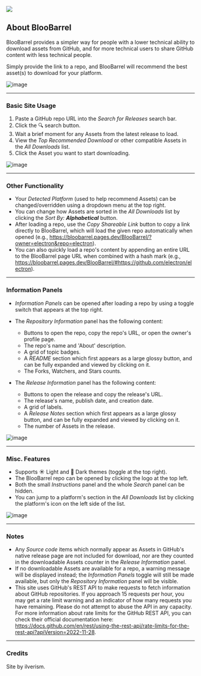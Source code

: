 
[<img src="https://github.com/user-attachments/assets/419e9ca6-301e-4acd-b17b-6d158d98f44e">](https://bloobarrel.pages.dev/BlooBarrel/)

## About BlooBarrel
BlooBarrel provides a simpler way for people with a lower technical ability to download assets from GitHub, and for more technical users to share GitHub content with less technical people.

Simply provide the link to a repo, and BlooBarrel will recommend the best asset(s) to download for your platform.

![image](https://github.com/user-attachments/assets/547996b3-f84b-4b1d-b13f-66f617d9aa8c)

---
### Basic Site Usage

1. Paste a GitHub repo URL into the *Search for Releases* search bar.
2. Click the 🔍 search button.
3. Wait a brief moment for any Assets from the latest release to load.
4. View the *Top Recommended Download* or other compatible Assets in the *All Downloads* list.
5. Click the Asset you want to start downloading.

![image](https://github.com/user-attachments/assets/2e274f99-b329-48ab-8c47-e7638138434a)

---

### Other Functionality
- Your *Detected Platform* (used to help recommend Assets) can be changed/overridden using a dropdown menu at the top right.
- You can change how Assets are sorted in the *All Downloads* list by clicking the *Sort By: **Alphabetical*** button.
- After loading a repo, use the *Copy Shareable Link* button to copy a link directly to BlooBarrel, which will load the given repo automatically when opened (e.g., https://bloobarrel.pages.dev/BlooBarrel/?owner=electron&repo=electron).
- You can also quickly load a repo's content by appending an entire URL to the BlooBarrel page URL when combined with a hash mark (e.g., https://bloobarrel.pages.dev/BlooBarrel/#https://github.com/electron/electron).
---
### Information Panels
- *Information Panels* can be opened after loading a repo by using a toggle switch that appears at the top right.
- The *Repository Information* panel has the following content:

  - Buttons to open the repo, copy the repo's URL, or open the owner's profile page.
  - The repo's name and 'About' description.
  - A grid of topic badges.
  - A *README* section which first appears as a large glossy button, and can be fully expanded and viewed by clicking on it.
  - The Forks, Watchers, and Stars counts.

- The *Release Information* panel has the following content:

  - Buttons to open the release and copy the release's URL.
  - The release's name, publish date, and creation date.
  - A grid of labels.
  - A *Release Notes* section which first appears as a large glossy button, and can be fully expanded and viewed by clicking on it.
  - The number of Assets in the release.

![image](https://github.com/user-attachments/assets/41217db7-2d34-4c78-bc44-fee9d50bdc9c)

---
### Misc. Features

- Supports ☀️ Light and 🌙 Dark themes (toggle at the top right).
- The BlooBarrel repo can be opened by clicking the logo at the top left.
- Both the small *Instructions* panel and the whole *Search* panel can be hidden.
- You can jump to a platform's section in the *All Downloads* list by clicking the platform's icon on the left side of the list.

![image](https://github.com/user-attachments/assets/95c50481-bd93-4783-a7c0-22f80c5e87eb)

---
### Notes

* Any *Source code* items which normally appear as Assets in GitHub's native release page are not included for download, nor are they counted in the downloadable Assets counter in the *Release Information* panel.
* If no downloadable Assets are available for a repo, a warning message will be displayed instead; the *Information Panels* toggle will still be made available, but only the *Repository Information* panel will be visible.
* This site uses GitHub's REST API to make requests to fetch information about GitHub repositories. If you approach 15 requests per hour, you may get a rate limit warning and an indicator of how many requests you have remaining. Please do not attempt to abuse the API in any capacity. For more information about rate limits for the GitHub REST API, you can check their official documentation here: https://docs.github.com/en/rest/using-the-rest-api/rate-limits-for-the-rest-api?apiVersion=2022-11-28.

---
### Credits
Site by ilverism.

